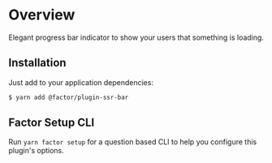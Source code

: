 # Overview

Elegant progress bar indicator to show your users that something is loading.

## Installation

Just add to your application dependencies:

```bash
$ yarn add @factor/plugin-ssr-bar
```

## Factor Setup CLI

Run `yarn factor setup` for a question based CLI to help you configure this plugin's options.
